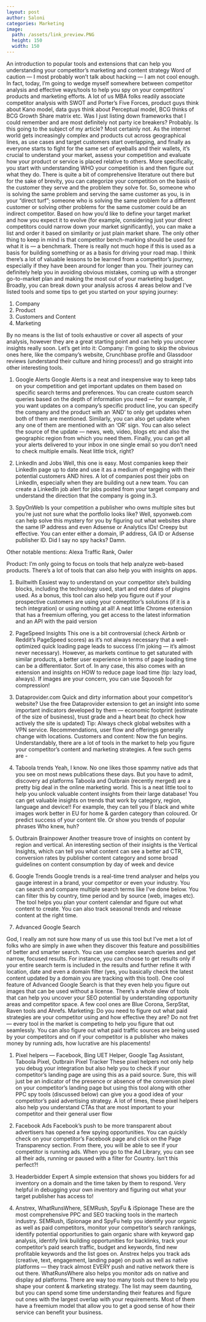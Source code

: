 ```yaml
---
layout: post
author: Saloni
categories: Marketing
image:
  path: /assets/link_preview.PNG
  height: 150
  width: 150
---
```


An introduction to popular tools and extensions that can help you understanding your competitor’s marketing and content strategy
Word of caution — I most probably won’t talk about hacking — I am not cool enough. In fact, today, I’m going to wedge myself somewhere between competitor analysis and effective ways/tools to help you spy on your competitors’ products and marketing efforts.
A lot of us MBA folks readily associate competitor analysis with SWOT and Porter’s Five Forces, product guys think about Kano model, data guys think about Perceptual model, BCG thinks of BCG Growth Share matrix etc. Was I just listing down frameworks that I could remember and are most definitely not party ice breakers? Probably. Is this going to the subject of my article? Most certainly not.
As the internet world gets increasingly complex and products cut across geographical lines, as use cases and target customers start overlapping, and finally as everyone starts to fight for the same set of eyeballs and their wallets, it’s crucial to understand your market, assess your competition and evaluate how your product or service is placed relative to others. More specifically, you start with understanding WHO your competition is and then figure out what they do. There is quite a bit of comprehensive literature out there but for the sake of brevity, you can categorize your competition on the basis of the customer they serve and the problem they solve for. So, someone who is solving the same problem and serving the same customer as you, is in your “direct turf”; someone who is solving the same problem for a different customer or solving other problems for the same customer could be an indirect competitor. Based on how you’d like to define your target market and how you expect it to evolve (for example, considering just your direct competitors could narrow down your market significantly), you can make a list and order it based on similarity or just plain market share. The only other thing to keep in mind is that competitor bench-marking should be used for what it is — a benchmark. There is really not much hope if this is used as a basis for building something or as a basis for driving your road map.
I think there’s a lot of valuable lessons to be learned from a competitor’s journey, especially if they have been around for longer than you. Their journey can definitely help you in avoiding obvious mistakes, coming up with a stronger go-to-market plan and making the most out of your marketing budget. Broadly, you can break down your analysis across 4 areas below and I’ve listed tools and some tips to get you started on your spying journey:

1. Company
2. Product
3. Customers and Content
4. Marketing

By no means is the list of tools exhaustive or cover all aspects of your analysis, however they are a great starting point and can help you uncover insights really soon. Let’s get into it:
Company: I’m going to skip the obvious ones here, like the company’s website, Crunchbase profile and Glassdoor reviews (understand their culture and hiring process!) and go straight into other interesting tools.

1. Google Alerts
Google Alerts is a neat and inexpensive way to keep tabs on your competition and get important updates on them based on specific search terms and preferences. You can create custom search queries based on the depth of information you need — for example, if you want updates on a company’s specific product line, you can specify the company and the product with an ‘AND’ to only get updates when both of them are mentioned. Similarly, you can also get update when any one of them are mentioned with an ‘OR’ sign. You can also select the source of the update — news, web, video, blogs etc and also the geographic region from which you need them. Finally, you can get all your alerts delivered to your inbox in one single email so you don’t need to check multiple emails. Neat little trick, right?

2. LinkedIn and Jobs
Well, this one is easy. Most companies keep their LinkedIn page up to date and use it as a medium of engaging with their potential customers AND hires. A lot of companies post their jobs on LinkedIn, especially when they are building out a new team. You can create a LinkedIn job alert for jobs posted from your target company and understand the direction that the company is going in.3.

3. SpyOnWeb
Is your competition a publisher who owns multiple sites but you’re just not sure what the portfolio looks like? Well, spyonweb.com can help solve this mystery for you by figuring out what websites share the same IP address and even Adsense or Analytics IDs! Creepy but effective. You can enter either a domain, IP address, GA ID or Adsense publisher ID. Did I say no spy hacks? Damn.

Other notable mentions: Alexa Traffic Rank, Owler

Product: I’m only going to focus on tools that help analyze web-based products. There’s a lot of tools that can also help you with insights on apps.

1. Builtwith
Easiest way to understand on your competitor site’s building blocks, including the technology used, start and end dates of plugins used. As a bonus, this tool can also help you figure out if your prospective customers are using your comeptitor’s solutions (if it is a tech integration) or using nothing at all! A neat little Chrome extension that has a freemium offering, you get access to the latest information and an API with the paid version

2. PageSpeed Insights
This one is a bit controversial (check Airbnb or Reddit’s PageSpeed scores) as it’s not always necessary that a well-optimized quick loading page leads to success (I’m joking — it’s almost never necessary). However, as markets continue to get saturated with similar products, a better user experience in terms of page loading time can be a differentiator. Sort of. In any case, this also comes with an extension and insights on HOW to reduce page load time (tip: lazy load, always). If images are your concern, you can use Squoosh for compression!

3. Dataprovider.com
Quick and dirty information about your competitor’s website? Use the free Dataprovider extension to get an insight into some important indicators developed by them — economic footprint (estimate of the size of business), trust grade and a heart beat (to check how actively the site is updated)
Tip: Always check global websites with a VPN service. Recommendations, user flow and offerings generally change with locations.
Customers and content: Now the fun begins. Understandably, there are a lot of tools in the market to help you figure your competitor’s content and marketing strategies. A few such gems are -

1. Taboola trends
Yeah, I know. No one likes those spammy native ads that you see on most news publications these days. But you have to admit, discovery ad platforms Taboola and Outbrain (recently merged) are a pretty big deal in the online marketing world. This is a neat little tool to help you unlock valuable content insights from their large database! You can get valuable insights on trends that work by category, region, language and device!! For example, they can tell you if black and white images work better in EU for home & garden category than coloured. Or predict success of your content tile. Or show you trends of popular phrases
Who knew, huh?

2. Outbrain Brainpower
Another treasure trove of insights on content by region and vertical. An interesting section of their insights is the Vertical Insights, which can tell you what content can see a better ad CTR, conversion rates by publisher content category and some broad guidelines on content consumption by day of week and device

3. Google Trends
Google trends is a real-time trend analyser and helps you gauge interest in a brand, your competitor or even your industry. You can search and compare multiple search terms like I’ve done below. You can filter this by country, time period and by source (web, images etc). The tool helps you plan your content calendar and figure out what content to create. You can also track seasonal trends and release content at the right time.

4. Advanced Google Search

God, I really am not sure how many of us use this tool but I’ve met a lot of folks who are simply in awe when they discover this feature and possibilities of better and smarter search. You can use complex search queries and get narrow, focused results. For instance, you can choose to get results only if your entire search term is included in the results and further refine it with location, date and even a domain filter (yes, you basically check the latest content updated by a domain you are tracking with this tool). One cool feature of Advanced Google Search is that they even help you figure out images that can be used without a license.
There’s a whole slew of tools that can help you uncover your SEO potential by understanding opportunity areas and competitor space. A few cool ones are Blue Corona, SerpStat, Raven tools and Ahrefs.
Marketing: Do you need to figure out what paid strategies are your competitor using and how effective they are? Do not fret — every tool in the market is competing to help you figure that out seamlessly. You can also figure out what paid traffic sources are being used by your competitors and on if your competitor is a publisher who makes money by running ads, how lucrative are his placements!

1. Pixel helpers — Facebook, Bing UET Helper, Google Tag Assistant, Taboola Pixel, Outbrain Pixel Tracker
These pixel helpers not only help you debug your integration but also help you to check if your competitor’s landing page are using this as a paid source. Sure, this will just be an indicator of the presence or absence of the conversion pixel on your competitor’s landing page but using this tool along with other PPC spy tools (discussed below) can give you a good idea of your competitor’s paid advertising strategy. A lot of times, these pixel helpers also help you understand CTAs that are most important to your competitor and their general user flow

2. Facebook Ads
Facebook’s push to be more transparent about advertisers has opened a few spying opportunities. You can quickly check on your competitor’s Facebook page and click on the Page Transparency section. From there, you will be able to see if your competitor is running ads. When you go to the Ad Library, you can see all their ads, running or paused with a filter for Country. Isn’t this perfect?!

3. Headerbidder Expert
A simple extension that shows you bidders for ad inventory on a domain and the time taken by them to respond. Very helpful in debugging your own inventory and figuring out what your target publisher has access to!

4. Anstrex, WhatRunsWhere, SEMRush, SpyFu & iSpionage
These are the most comprehensive PPC and SEO tracking tools in the martech industry. SEMRush, iSpionage and SpyFu help you identify your organic as well as paid competitors, monitor your competitor’s search rankings, identify potential opportunities to gain organic share with keyword gap analysis, identify link building opportunities for backlinks, track your competitor’s paid search traffic, budget and keywords, find new profitable keywords and the list goes on. Anstrex helps you track ads (creative, text, engagement, landing page) on push as well as native platforms — they track almost EVERY push and native network there is out there. WhatRunsWhere also helps you monitor ads on native and display ad platforms.
There are way too many tools out there to help you shape your content & marketing strategy. The list may seem daunting, but you can spend some time understanding their features and figure out ones with the largest overlap with your requirements. Most of them have a freemium model that allow you to get a good sense of how their service can benefit your business.
